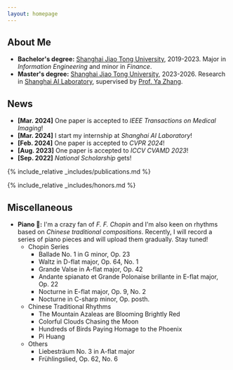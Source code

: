 ```yaml
---
layout: homepage
---
```


## About Me
- **Bachelor's degree:** [Shanghai Jiao Tong University](https://en.sjtu.edu.cn/), 2019-2023. Major in _Information Engineering_ and minor in _Finance_.
- **Master's degree:** [Shanghai Jiao Tong University](https://en.sjtu.edu.cn/), 2023-2026. Research in [Shanghai AI Laboratory](https://www.shlab.org.cn/), supervised by [Prof. Ya Zhang](https://mediabrain.sjtu.edu.cn/yazhang/).


## News

- **[Mar. 2024]** One paper is accepted to _IEEE Transactions on Medical Imaging_!
- **[Mar. 2024]** I start my internship at _Shanghai AI Laboratory_!
- **[Feb. 2024]** One paper is accepted to _CVPR 2024_!
- **[Aug. 2023]** One paper is accepted to _ICCV CVAMD 2023_!
- **[Sep. 2022]** _National Scholarship_ gets!

{% include_relative _includes/publications.md %}

{% include_relative _includes/honors.md %}

## Miscellaneous
- **Piano 🎹:** I'm a crazy fan of _F. F. Chopin_ and I'm also keen on rhythms based on _Chinese traditional compositions_. Recently, I will record a series of piano pieces and will upload them gradually. Stay tuned!
  * Chopin Series
    * Ballade No. 1 in G minor, Op. 23
    * Waltz in D-flat major, Op. 64, No. 1
    * Grande Valse in A-flat major, Op. 42
    * Andante spianato et Grande Polonaise brillante in E-flat major, Op. 22
    * Nocturne in E-flat major, Op. 9, No. 2
    * Nocturne in C-sharp minor, Op. posth.
  * Chinese Traditional Rhythms
    * The Mountain Azaleas are Blooming Brightly Red
    * Colorful Clouds Chasing the Moon
    * Hundreds of Birds Paying Homage to the Phoenix
    * Pi Huang
  * Others
    * Liebesträum No. 3 in A-flat major
    * Frühlingslied, Op. 62, No. 6
